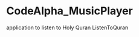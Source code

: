 # CodeAlpha_MusicPlayer
application to listen to Holy Quran
<a src="https://anwartareka.github.io/CodeAlpha_MusicPlayer/">ListenToQuran</a>
